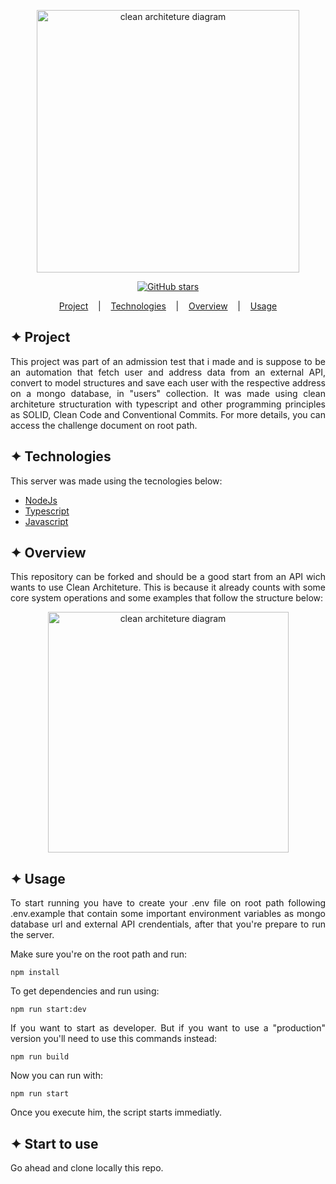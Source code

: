 <p align="center">
          <img alt="clean architeture diagram" title="CAD" src="https://user-images.githubusercontent.com/32853995/195433204-3ad6f688-1048-4f1e-8f9e-397accfdb69d.png" width="420"/>
</p>

<div align="center">
          
<a href="https://github.com/pedrohso7/TesteSemantix-ProjetoI/stargazers"><img alt="GitHub stars" src="https://img.shields.io/github/stars/pedrohso7/TesteSemantix-ProjetoI"></a>
</div>
          
<p align="center">
  <a href="#-project">Project</a>
  &nbsp;&nbsp;&nbsp;|&nbsp;&nbsp;&nbsp;
  <a href="#-technologies">Technologies</a>
  &nbsp;&nbsp;&nbsp;|&nbsp;&nbsp;&nbsp;
  <a href="#-overview">Overview</a>
  &nbsp;&nbsp;&nbsp;|&nbsp;&nbsp;&nbsp;
  <a href="#-usage">Usage</a>
</p>

## ✦ Project
<p align="justify">
This project was part of an admission test that i made and is suppose to be an automation that fetch user and address data from an external API, convert to model structures and save each user with the respective address on a mongo database, in "users" collection. It was made using clean architeture structuration with typescript and other programming principles as SOLID, Clean Code and Conventional Commits. For more details, you can access the challenge document on root path.
</p>

## ✦ Technologies
This server was made using the tecnologies below:
- [NodeJs](https://nodejs.org/en/)
- [Typescript](https://www.typescriptlang.org/) 
- [Javascript](https://developer.mozilla.org/pt-BR/docs/Web/JavaScript)

## ✦ Overview
<p align="justify">
This repository can be forked and should be a good start from an API wich wants to use Clean Architeture. This is because it already counts with some core system operations and some examples that follow the structure below:
</p>

<p align="Middle">
<img alt="clean architeture diagram" title="CAD" src="https://user-images.githubusercontent.com/32853995/195448036-5971d14c-8703-4022-ba8c-03386e71cf71.png" width="385"/>
</p>

## ✦ Usage
<p align="justify">
To start running you have to create your .env file on root path following .env.example that contain some important environment variables as mongo database url and external API crendentials, after that you're prepare to run the server.
</p>

<p align="justify">
Make sure you're on the root path and run:
</p>

```
npm install
```

<p align="justify">
To get dependencies and run using:
</p>

```
npm run start:dev
```

<p align="justify">
If you want to start as developer. But if you want to use a "production" version you'll need to use this commands instead:
</p>

```
npm run build
```

<p align="justify">
Now you can run with:
</p>

```
npm run start
```

<p align="justify">
Once you execute him, the script starts immediatly.
</p>

## ✦ Start to use

<p align="justify">
Go ahead and clone locally this repo.
</p>
